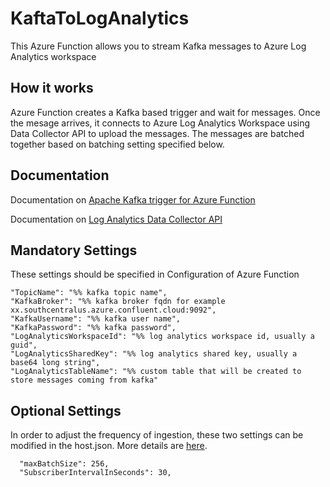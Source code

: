 # KaftaToLogAnalytics

This Azure Function allows you to stream Kafka messages to Azure Log Analytics workspace


## How it works
Azure Function creates a Kafka based trigger and wait for messages. Once the mesage arrives, it connects to Azure Log Analytics Workspace using Data Collector API to upload the messages. The messages are batched together based on batching setting specified below. 

## Documentation
Documentation on [Apache Kafka trigger for Azure Function](https://learn.microsoft.com/en-us/azure/azure-functions/functions-bindings-kafka-trigger)

Documentation on [Log Analytics Data Collector API](https://learn.microsoft.com/en-us/rest/api/loganalytics/create-request)

## Mandatory Settings
These settings should be specified in Configuration of Azure Function

    "TopicName": "%% kafka topic name",
    "KafkaBroker": "%% kafka broker fqdn for example xx.southcentralus.azure.confluent.cloud:9092",
    "KafkaUsername": "%% kafka user name",
    "KafkaPassword": "%% kafka password",
    "LogAnalyticsWorkspaceId": "%% log analytics workspace id, usually a guid",
    "LogAnalyticsSharedKey": "%% log analytics shared key, usually a base64 long string",
    "LogAnalyticsTableName": "%% custom table that will be created to store messages coming from kafka"

## Optional Settings
In order to adjust the frequency of ingestion, these two settings can be modified in the host.json. More details are [here](https://learn.microsoft.com/en-us/azure/azure-functions/functions-bindings-kafka?tabs=in-process%2Cportal&pivots=programming-language-csharp#hostjson-settings).

      "maxBatchSize": 256,
      "SubscriberIntervalInSeconds": 30,
